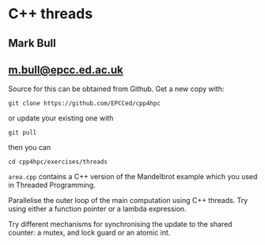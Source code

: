 # C++ threads
## Mark Bull
## m.bull@epcc.ed.ac.uk

Source for this can be obtained from Github. Get a new copy with:

```
git clone https://github.com/EPCCed/cpp4hpc
```

or update your existing one with

```
git pull
```

then you can

```
cd cpp4hpc/exercises/threads
```



`area.cpp` contains a C++ version of the Mandelbrot example which you used in Threaded Programming. 

Parallelise the outer loop of the main computation using C++
threads. Try using either a function pointer or a lambda expression.

Try different mechanisms for synchronising the update to the shared
counter: a mutex, and lock guard or an atomic int.

